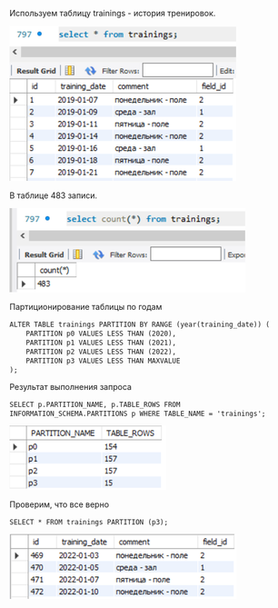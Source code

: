 
Используем таблицу trainings - история тренировок.

![trainings](images/11_1_1.png)

В таблице 483 записи.

![trainings_count](images/11_1_2.png)

Партиционирование таблицы по годам

    ALTER TABLE trainings PARTITION BY RANGE (year(training_date)) (
        PARTITION p0 VALUES LESS THAN (2020),
        PARTITION p1 VALUES LESS THAN (2021),
        PARTITION p2 VALUES LESS THAN (2022),
        PARTITION p3 VALUES LESS THAN MAXVALUE
    );

Результат выполнения запроса

    SELECT p.PARTITION_NAME, p.TABLE_ROWS FROM INFORMATION_SCHEMA.PARTITIONS p WHERE TABLE_NAME = 'trainings';

![trainings_count](images/11_1_3.png)

Проверим, что все верно

    SELECT * FROM trainings PARTITION (p3);

![trainings_count](images/11_1_4.png)
